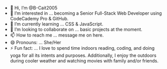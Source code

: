 - 👋 Hi, I’m @B-Cait2005
- 👀 I’m interested in ... becoming a Senior Full-Stack Web Developer using CodeCademy Pro & GitHub.
- 🌱 I’m currently learning ... CSS & JavaScript.
- 💞️ I’m looking to collaborate on ... basic projects at the moment. 
- 📫 How to reach me ... message me on here.
- 😄 Pronouns: ... She/Her
- ⚡ Fun fact: ... I love to spend time indoors reading, coding, and doing yoga for all its intents and purposes. Additionally, I enjoy the outdoors during cooler weather and watching movies with family and/or friends.
<!---
B-Cait2005/B-Cait2005 is a ✨ special ✨ repository because its `README.md` (this file) appears on your GitHub profile.
You can click the Preview link to take a look at your changes.
--->
